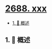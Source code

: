 # [2688. xxx](https://github.com/Tdahuyou/TNotes.leetcode/tree/main/notes/2688.%20xxx)

<!-- region:toc -->

- [1. 📝 概述](#1--概述)

<!-- endregion:toc -->

## 1. 📝 概述
